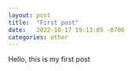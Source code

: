 ```yaml
---
layout: post
title:  "First post"
date:   2022-10-17 19:13:05 -0700
categories: other
---
```


Hello, this is my first post
